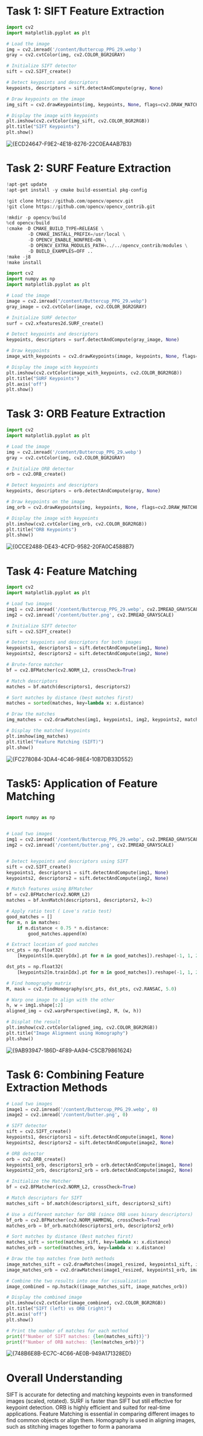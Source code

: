 # Task 1: SIFT Feature Extraction
```python
import cv2
import matplotlib.pyplot as plt

# Load the image
img = cv2.imread('/content/Buttercup_PPG_29.webp')
gray = cv2.cvtColor(img, cv2.COLOR_BGR2GRAY)

# Initialize SIFT detector
sift = cv2.SIFT_create()

# Detect keypoints and descriptors
keypoints, descriptors = sift.detectAndCompute(gray, None)

# Draw keypoints on the image
img_sift = cv2.drawKeypoints(img, keypoints, None, flags=cv2.DRAW_MATCHES_FLAGS_DRAW_RICH_KEYPOINTS)

# Display the image with keypoints
plt.imshow(cv2.cvtColor(img_sift, cv2.COLOR_BGR2RGB))
plt.title("SIFT Keypoints")
plt.show()
```
![{ECD24647-F9E2-4E18-8276-22C0EA4AB7B3}](https://github.com/user-attachments/assets/e7dbc879-8dea-4587-b9df-698209d01b6a)
# Task 2: SURF Feature Extraction
```python
!apt-get update
!apt-get install -y cmake build-essential pkg-config

!git clone https://github.com/opencv/opencv.git
!git clone https://github.com/opencv/opencv_contrib.git

!mkdir -p opencv/build
%cd opencv/build
!cmake -D CMAKE_BUILD_TYPE=RELEASE \
        -D CMAKE_INSTALL_PREFIX=/usr/local \
        -D OPENCV_ENABLE_NONFREE=ON \
        -D OPENCV_EXTRA_MODULES_PATH=../../opencv_contrib/modules \
        -D BUILD_EXAMPLES=OFF ..
!make -j8
!make install
```
```python
import cv2
import numpy as np
import matplotlib.pyplot as plt

# Load the image
image = cv2.imread("/content/Buttercup_PPG_29.webp")
gray_image = cv2.cvtColor(image, cv2.COLOR_BGR2GRAY)

# Initialize SURF detector
surf = cv2.xfeatures2d.SURF_create()

# Detect keypoints and descriptors
keypoints, descriptors = surf.detectAndCompute(gray_image, None)

# Draw keypoints
image_with_keypoints = cv2.drawKeypoints(image, keypoints, None, flags=cv2.DRAW_MATCHES_FLAGS_DRAW_RICH_KEYPOINTS)

# Display the image with keypoints
plt.imshow(cv2.cvtColor(image_with_keypoints, cv2.COLOR_BGR2RGB))
plt.title("SURF Keypoints")
plt.axis('off')
plt.show()
```
# Task 3: ORB Feature Extraction
```python
import cv2
import matplotlib.pyplot as plt

# Load the image
img = cv2.imread('/content/Buttercup_PPG_29.webp')
gray = cv2.cvtColor(img, cv2.COLOR_BGR2GRAY)

# Initialize ORB detector
orb = cv2.ORB_create()

# Detect keypoints and descriptors
keypoints, descriptors = orb.detectAndCompute(gray, None)

# Draw keypoints on the image
img_orb = cv2.drawKeypoints(img, keypoints, None, flags=cv2.DRAW_MATCHES_FLAGS_DRAW_RICH_KEYPOINTS)

# Display the image with keypoints
plt.imshow(cv2.cvtColor(img_orb, cv2.COLOR_BGR2RGB))
plt.title("ORB Keypoints")
plt.show()
```
![{0CCE2488-DE43-4CFD-9582-20FA0C4588B7}](https://github.com/user-attachments/assets/97245830-20fc-4740-af78-124ac336f110)

# Task 4: Feature Matching
```python
import cv2
import matplotlib.pyplot as plt

# Load two images
img1 = cv2.imread('/content/Buttercup_PPG_29.webp', cv2.IMREAD_GRAYSCALE)
img2 = cv2.imread('/content/butter.png', cv2.IMREAD_GRAYSCALE)

# Initialize SIFT detector
sift = cv2.SIFT_create()

# Detect keypoints and descriptors for both images
keypoints1, descriptors1 = sift.detectAndCompute(img1, None)
keypoints2, descriptors2 = sift.detectAndCompute(img2, None)

# Brute-force matcher
bf = cv2.BFMatcher(cv2.NORM_L2, crossCheck=True)

# Match descriptors
matches = bf.match(descriptors1, descriptors2)

# Sort matches by distance (best matches first)
matches = sorted(matches, key=lambda x: x.distance)

# Draw the matches
img_matches = cv2.drawMatches(img1, keypoints1, img2, keypoints2, matches[:50], None, flags=cv2.DrawMatchesFlags_NOT_DRAW_SINGLE_POINTS)

# Display the matched keypoints
plt.imshow(img_matches)
plt.title("Feature Matching (SIFT)")
plt.show()
```
![{FC278084-3DA4-4C46-98E4-10B7DB33D552}](https://github.com/user-attachments/assets/75283b4a-e8cb-4239-a9ef-c56fe9579bd3)

# Task5: Application of Feature Matching
```python

import numpy as np


# Load two images
img1 = cv2.imread('/content/Buttercup_PPG_29.webp', cv2.IMREAD_GRAYSCALE)
img2 = cv2.imread('/content/butter.png', cv2.IMREAD_GRAYSCALE)


# Detect keypoints and descriptors using SIFT
sift = cv2.SIFT_create()
keypoints1, descriptors1 = sift.detectAndCompute(img1, None)
keypoints2, descriptors2 = sift.detectAndCompute(img2, None)

# Match features using BFMatcher
bf = cv2.BFMatcher(cv2.NORM_L2)
matches = bf.knnMatch(descriptors1, descriptors2, k=2)

# Apply ratio test ( Love's ratio test)
good_matches = []
for m, n in matches:
    if m.distance < 0.75 * n.distance:
        good_matches.append(m)

# Extract location of good matches
src_pts = np.float32(
    [keypoints1[m.queryIdx].pt for m in good_matches]).reshape(-1, 1, 2)

dst_pts = np.float32(
    [keypoints2[m.trainIdx].pt for m in good_matches]).reshape(-1, 1, 2)

# Find homography matrix
M, mask = cv2.findHomography(src_pts, dst_pts, cv2.RANSAC, 5.0)

# Warp one image to align with the other
h, w = img1.shape[:2]
aligned_img = cv2.warpPerspective(img2, M, (w, h))

# Displat the result
plt.imshow(cv2.cvtColor(aligned_img, cv2.COLOR_BGR2RGB))
plt.title("Image Alignment using Homography")
plt.show()
```
![{9AB93947-186D-4F89-AA94-C5CB79861624}](https://github.com/user-attachments/assets/9365b21b-98ba-4549-af07-2db74ce8c3f5)

# Task 6: Combining Feature Extraction Methods
```python
# Load two images
image1 = cv2.imread('/content/Buttercup_PPG_29.webp', 0)
image2 = cv2.imread('/content/butter.png', 0)

# SIFT detector
sift = cv2.SIFT_create()
keypoints1, descriptors1 = sift.detectAndCompute(image1, None)
keypoints2, descriptors2 = sift.detectAndCompute(image2, None)

# ORB detector
orb = cv2.ORB_create()
keypoints1_orb, descriptors1_orb = orb.detectAndCompute(image1, None)
keypoints2_orb, descriptors2_orb = orb.detectAndCompute(image2, None)

# Initialize the Matcher
bf = cv2.BFMatcher(cv2.NORM_L2, crossCheck=True)

# Match descriptors for SIFT
matches_sift = bf.match(descriptors1_sift, descriptors2_sift)

# Use a different matcher for ORB (since ORB uses binary descriptors)
bf_orb = cv2.BFMatcher(cv2.NORM_HAMMING, crossCheck=True)
matches_orb = bf_orb.match(descriptors1_orb, descriptors2_orb)

# Sort matches by distance (Best matches first)
matches_sift = sorted(matches_sift, key=lambda x: x.distance)
matches_orb = sorted(matches_orb, key=lambda x: x.distance)

# Draw the top matches from both methods
image_matches_sift = cv2.drawMatches(image1_resized, keypoints1_sift, image2_resized, keypoints2_sift, matches_sift[:10], None, flags=cv2.DrawMatchesFlags_NOT_DRAW_SINGLE_POINTS)
image_matches_orb = cv2.drawMatches(image1_resized, keypoints1_orb, image2_resized, keypoints2_orb, matches_orb[:10], None, flags=cv2.DrawMatchesFlags_NOT_DRAW_SINGLE_POINTS)

# Combine the two results into one for visualization
image_combined = np.hstack((image_matches_sift, image_matches_orb))

# Display the combined image
plt.imshow(cv2.cvtColor(image_combined, cv2.COLOR_BGR2RGB))
plt.title("SIFT (left) vs ORB (right)")
plt.axis('off')
plt.show()

# Print the number of matches for each method
print(f"Number of SIFT matches: {len(matches_sift)}")
print(f"Number of ORB matches: {len(matches_orb)}")
```
![{748B6E8B-EC7C-4C66-AE0B-949A171328ED}](https://github.com/user-attachments/assets/0499ad1d-74ab-4108-a35e-5309f8532aff)

# Overall Understanding
 SIFT is accurate for detecting and matching keypoints even in transformed images (scaled, rotated). SURF is faster than SIFT but still effective for keypoint detection. ORB is highly efficient and suited for real-time applications. Feature Matching is essential in comparing different images to find common objects or align them. Homography is used in aligning images, such as stitching images together to form a panorama
